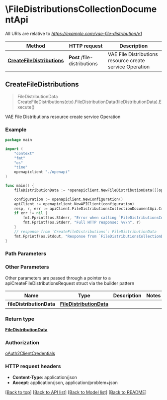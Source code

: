 # \FileDistributionsCollectionDocumentApi

All URIs are relative to *https://example.com/vae-file-distribution/v1*

Method | HTTP request | Description
------------- | ------------- | -------------
[**CreateFileDistributions**](FileDistributionsCollectionDocumentApi.md#CreateFileDistributions) | **Post** /file-distributions | VAE File Distributions resource create service Operation



## CreateFileDistributions

> FileDistributionData CreateFileDistributions(ctx).FileDistributionData(fileDistributionData).Execute()

VAE File Distributions resource create service Operation

### Example

```go
package main

import (
    "context"
    "fmt"
    "os"
    "time"
    openapiclient "./openapi"
)

func main() {
    fileDistributionData := *openapiclient.NewFileDistributionData([]openapiclient.FileList{*openapiclient.NewFileList("FileUri_example", "FileDisplayUri_example", time.Now(), time.Now(), *openapiclient.NewFileStatus(), time.Now(), int32(123))}, *openapiclient.NewGeographicArea(*openapiclient.NewSupportedGADShapes(), *openapiclient.NewGeographicalCoordinates(float64(123), float64(123)), float32(123), *openapiclient.NewUncertaintyEllipse(float32(123), float32(123), int32(123)), int32(123), []openapiclient.GeographicalCoordinates{*openapiclient.NewGeographicalCoordinates(float64(123), float64(123))}, float64(123), float32(123), int32(123), float32(123), int32(123), int32(123)), "MaxBitrate_example", int32(123)) // FileDistributionData | 

    configuration := openapiclient.NewConfiguration()
    apiClient := openapiclient.NewAPIClient(configuration)
    resp, r, err := apiClient.FileDistributionsCollectionDocumentApi.CreateFileDistributions(context.Background()).FileDistributionData(fileDistributionData).Execute()
    if err != nil {
        fmt.Fprintf(os.Stderr, "Error when calling `FileDistributionsCollectionDocumentApi.CreateFileDistributions``: %v\n", err)
        fmt.Fprintf(os.Stderr, "Full HTTP response: %v\n", r)
    }
    // response from `CreateFileDistributions`: FileDistributionData
    fmt.Fprintf(os.Stdout, "Response from `FileDistributionsCollectionDocumentApi.CreateFileDistributions`: %v\n", resp)
}
```

### Path Parameters



### Other Parameters

Other parameters are passed through a pointer to a apiCreateFileDistributionsRequest struct via the builder pattern


Name | Type | Description  | Notes
------------- | ------------- | ------------- | -------------
 **fileDistributionData** | [**FileDistributionData**](FileDistributionData.md) |  | 

### Return type

[**FileDistributionData**](FileDistributionData.md)

### Authorization

[oAuth2ClientCredentials](../README.md#oAuth2ClientCredentials)

### HTTP request headers

- **Content-Type**: application/json
- **Accept**: application/json, application/problem+json

[[Back to top]](#) [[Back to API list]](../README.md#documentation-for-api-endpoints)
[[Back to Model list]](../README.md#documentation-for-models)
[[Back to README]](../README.md)

